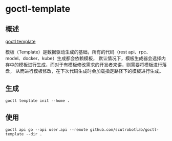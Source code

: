 # goctl-template

## 概述

[goctl template](https://go-zero.dev/docs/tutorials/cli/template)

模板（Template）是数据驱动生成的基础，所有的代码（rest api、rpc、model、docker、kube）生成都会依赖模板，
默认情况下，模板生成器会选择内存中的模板进行生成，而对于有模板修改需求的开发者来讲，则需要将模板进行落盘，
从而进行模板修改，在下次代码生成时会加载指定路径下的模板进行生成。

## 生成

```shell
goctl template init --home .
```

## 使用

```shell
goctl api go --api user.api --remote github.com/scutrobotlab/goctl-template --dir .
```
